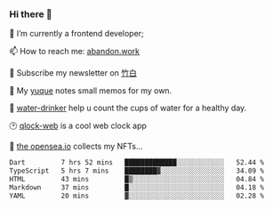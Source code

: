 ### Hi there 👋

<!--
**Alfxjx/Alfxjx** is a ✨ _special_ ✨ repository because its `README.md` (this file) appears on your GitHub profile.

Here are some ideas to get you started:

- 🔭 I’m currently working on ...
- 🌱 I’m currently learning ...
- 👯 I’m looking to collaborate on ...
- 🤔 I’m looking for help with ...
- 💬 Ask me about ...
- 📫 How to reach me: ...
- 😄 Pronouns: ...
- ⚡ Fun fact: ...
-->
🔭  I’m currently a frontend developer;

📫  How to reach me: [abandon.work](https://www.abandon.work/)

🎉  Subscribe my newsletter on [竹白](https://alfxjx.zhubai.love/)

🌱  My [yuque](https://www.yuque.com/alfxjx) notes small memos for my own.

🥤  [water-drinker](https://weldingboys.vercel.app/water) help u count the cups of water for a healthy day.

🕑  [qlock-web](https://qlock-web.vercel.app) is a cool web clock app

🌊  [the opensea.io](https://opensea.io/assets/0x495f947276749ce646f68ac8c248420045cb7b5e/29433830147332339639115006737701029562687338063458078299874716625823015632897) collects my NFTs...

<!--START_SECTION:waka-->

```txt
Dart         7 hrs 52 mins   █████████████░░░░░░░░░░░░   52.44 %
TypeScript   5 hrs 7 mins    ████████▓░░░░░░░░░░░░░░░░   34.09 %
HTML         43 mins         █▒░░░░░░░░░░░░░░░░░░░░░░░   04.84 %
Markdown     37 mins         █░░░░░░░░░░░░░░░░░░░░░░░░   04.18 %
YAML         20 mins         ▓░░░░░░░░░░░░░░░░░░░░░░░░   02.28 %
```

<!--END_SECTION:waka-->

